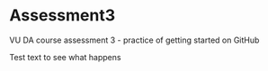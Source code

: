 # Assessment3
VU DA course assessment 3 - practice of getting started on GitHub

Test text to see what happens